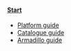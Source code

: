 #### [Start](/)

- [Platform guide](/molgenis/)
- [Catalogue guide](/catalogue/)
- [Armadillo guide](https://molgenis.github.io/molgenis-service-armadillo/)
